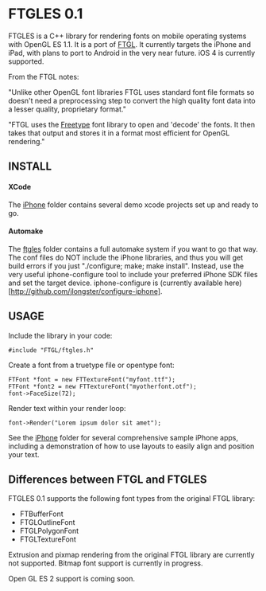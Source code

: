 # FTGLES 0.1

FTGLES is a C++ library for rendering fonts on mobile operating systems with OpenGL ES 1.1.  It is a port of [FTGL](http://homepages.paradise.net.nz/henryj/code/#FTGL).  It currently targets the iPhone and iPad, with plans to port to Android in the very near future.  iOS 4 is currently supported.

From the FTGL notes:

"Unlike other OpenGL font libraries FTGL uses standard font file formats so doesn't need a preprocessing step to convert the high quality font data into a lesser quality, proprietary format."

"FTGL uses the [Freetype](http://www.freetype.org) font library to open and 'decode' the fonts. It then takes that output and stores it in a format most efficient for OpenGL rendering."


## INSTALL

#### XCode

The [iPhone](http://github.com/cdave1/ftgles/tree/master/iPhone/) folder contains several demo xcode projects set up and ready to go.

#### Automake

The [ftgles](http://github.com/cdave1/ftgles/tree/master/ftgles/) folder contains a full automake system if you want to go that way.  The conf files do NOT include the iPhone libraries, and thus you will get build errors if you just "./configure; make; make install".  Instead, use the very useful iphone-configure tool to include your preferred iPhone SDK files and set the target device.  iphone-configure is (currently available here)[http://github.com/jlongster/configure-iphone].


## USAGE

Include the library in your code:
	
	#include "FTGL/ftgles.h"

Create a font from a truetype file or opentype font:
	
	FTFont *font = new FTTextureFont("myfont.ttf");
	FTFont *font2 = new FTTextureFont("myotherfont.otf");
	font->FaceSize(72);
	
Render text within your render loop:

	font->Render("Lorem ipsum dolor sit amet");

See the [iPhone](http://github.com/cdave1/ftgles/tree/master/iPhone/) folder for several comprehensive sample iPhone apps, including a demonstration of how to use layouts to easily align and position your text.


## Differences between FTGL and FTGLES

FTGLES 0.1 supports the following font types from the original FTGL library:

 - FTBufferFont
 - FTGLOutlineFont
 - FTGLPolygonFont
 - FTGLTextureFont

Extrusion and pixmap rendering from the original FTGL library are currently not supported.  Bitmap font support is currently in progress.

Open GL ES 2 support is coming soon.